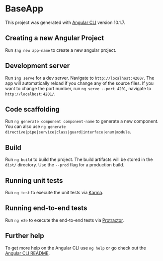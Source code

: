 # BaseApp

This project was generated with [Angular CLI](https://github.com/angular/angular-cli) version 10.1.7.

## Creating a new Angular Project

Run `$ng new app-name` to create a new angular project.

## Development server

Run `$ng serve` for a dev server. Navigate to `http://localhost:4200/`. The app will automatically reload if you change any of the source files.
If you want to change the port number, run  `ng serve --port 4201`, navigate to `http://localhost:4201/`.

## Code scaffolding

Run `ng generate component component-name` to generate a new component. You can also use `ng generate directive|pipe|service|class|guard|interface|enum|module`.

## Build

Run `ng build` to build the project. The build artifacts will be stored in the `dist/` directory. Use the `--prod` flag for a production build.

## Running unit tests

Run `ng test` to execute the unit tests via [Karma](https://karma-runner.github.io).

## Running end-to-end tests

Run `ng e2e` to execute the end-to-end tests via [Protractor](http://www.protractortest.org/).

## Further help

To get more help on the Angular CLI use `ng help` or go check out the [Angular CLI README](https://github.com/angular/angular-cli/blob/master/README.md).
